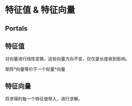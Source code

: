 # 特征值 & 特征向量

## Portals


## 特征值

对向量进行线性变换，这些向量方向不变，仅仅是长度收到影响。

矩阵\*向量等价于一个标量\*向量




## 特征向量

将求得的每一个特征值带入，进行求解。
